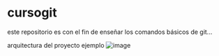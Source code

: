 # cursogit
este repositorio es con el fin de enseñar los comandos básicos de git...

arquitectura del proyecto ejemplo ![image](https://user-images.githubusercontent.com/43038632/138574007-0ad1c499-cab6-4bd8-8552-c5f4e625fac9.png)

